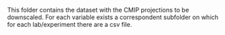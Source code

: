This folder contains the dataset with the CMIP projections to be downscaled. For each variable exists a correspondent subfolder on which for each lab/experiment there are a csv file.
